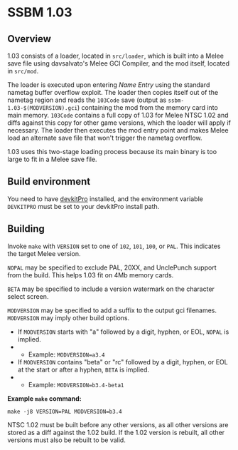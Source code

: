# SSBM 1.03

## Overview

1.03 consists of a loader, located in `src/loader`, which is built into a Melee
save file using davsalvato's Melee GCI Compiler, and the mod itself, located in
`src/mod`.

The loader is executed upon entering *Name Entry* using the standard nametag
buffer overflow exploit. The loader then copies itself out of the nametag
region and reads the `103Code` save (output as `ssbm-1.03-$(MODVERSION).gci`)
containing the mod from the memory card into main memory. `103Code` contains a
full copy of 1.03 for Melee NTSC 1.02 and diffs against this copy for other game
versions, which the loader will apply if necessary. The loader then executes the
mod entry point and makes Melee load an alternate save file that won't trigger
the nametag overflow.

1.03 uses this two-stage loading process because its main binary is too large to
fit in a Melee save file.

## Build environment

You need to have [devkitPro](https://devkitpro.org/wiki/Getting_Started)
installed, and the environment variable `DEVKITPRO` must be set to your
devkitPro install path.

## Building

Invoke `make` with `VERSION` set to one of `102`, `101`, `100`, or `PAL`. This
indicates the target Melee version.

`NOPAL` may be specified to exclude PAL, 20XX, and UnclePunch support from the
build. This helps 1.03 fit on 4Mb memory cards.

`BETA` may be specified to include a version watermark on the character select
screen.

`MODVERSION` may be specified to add a suffix to the output gci filenames.
`MODVERSION` may imply other build options.

* If `MODVERSION` starts with "a" followed by a digit, hyphen, or EOL, `NOPAL`
is implied.
* * Example: `MODVERSION=a3.4`
* If `MODVERSION` contains "beta" or "rc" followed by a digit, hyphen, or EOL
at the start or after a hyphen, `BETA` is implied.
* * Example: `MODVERSION=b3.4-beta1`

**Example `make` command:**

    make -j8 VERSION=PAL MODVERSION=b3.4

NTSC 1.02 must be built before any other versions, as all other versions are
stored as a diff against the 1.02 build.  If the 1.02 version is rebuilt, all
other versions must also be rebuilt to be valid.